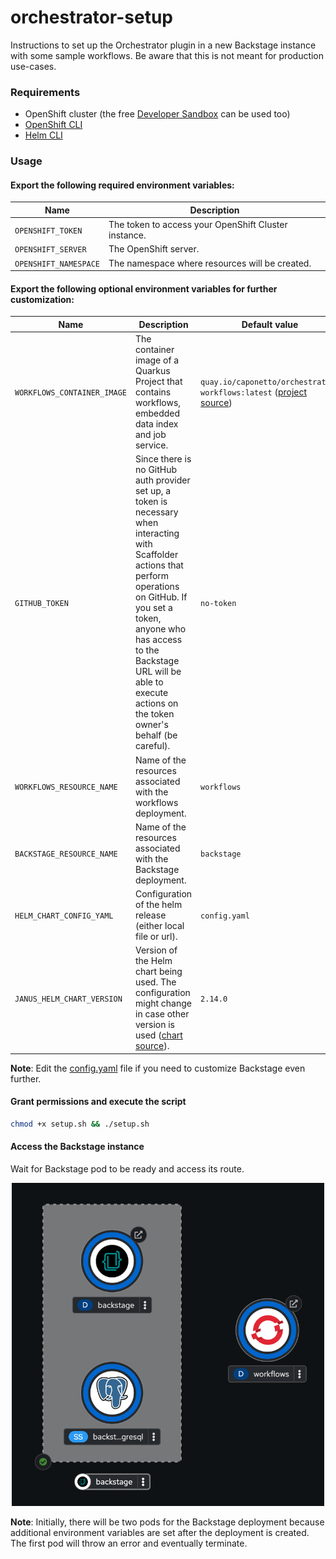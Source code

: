 # orchestrator-setup

Instructions to set up the Orchestrator plugin in a new Backstage instance with some sample workflows. Be aware that this is not meant for production use-cases.

### Requirements
- OpenShift cluster (the free [Developer Sandbox](https://developers.redhat.com/developer-sandbox) can be used too)
- [OpenShift CLI](https://docs.openshift.com/container-platform/4.15/cli_reference/openshift_cli/getting-started-cli.html)
- [Helm CLI](https://helm.sh/docs/intro/install)

### Usage

#### Export the following required environment variables:

Name | Description
--- | ---
`OPENSHIFT_TOKEN` | The token to access your OpenShift Cluster instance.
`OPENSHIFT_SERVER` | The OpenShift server.
`OPENSHIFT_NAMESPACE` | The namespace where resources will be created.

#### Export the following optional environment variables for further customization:

Name | Description | Default value
--- | --- | ---
`WORKFLOWS_CONTAINER_IMAGE` | The container image of a Quarkus Project that contains workflows, embedded data index and job service. | `quay.io/caponetto/orchestrator-workflows:latest` ([project source](https://github.com/caponetto/orchestrator-workflows))
`GITHUB_TOKEN` | Since there is no GitHub auth provider set up, a token is necessary when interacting with Scaffolder actions that perform operations on GitHub. If you set a token, anyone who has access to the Backstage URL will be able to execute actions on the token owner's behalf (be careful). | `no-token`
`WORKFLOWS_RESOURCE_NAME` | Name of the resources associated with the workflows deployment. | `workflows`
`BACKSTAGE_RESOURCE_NAME` | Name of the resources associated with the Backstage deployment. | `backstage`
`HELM_CHART_CONFIG_YAML` | Configuration of the helm release (either local file or url). | `config.yaml`
`JANUS_HELM_CHART_VERSION` | Version of the Helm chart being used. The configuration might change in case other version is used ([chart source](https://github.com/redhat-developer/rhdh-chart)). | `2.14.0`

**Note**: Edit the [config.yaml](config.yaml) file if you need to customize Backstage even further.

#### Grant permissions and execute the script
```bash
chmod +x setup.sh && ./setup.sh
```

#### Access the Backstage instance

Wait for Backstage pod to be ready and access its route.

<p align="center">
  <img src="deployments.png" width="500">
</p>

**Note**: Initially, there will be two pods for the Backstage deployment because additional environment variables are set after the deployment is created. The first pod will throw an error and eventually terminate.
